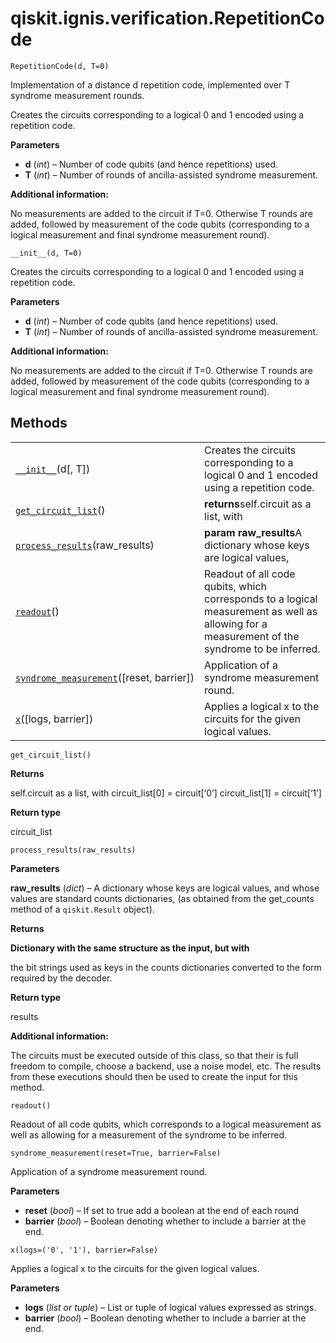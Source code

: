 <span id="qiskit-ignis-verification-repetitioncode" />

# qiskit.ignis.verification.RepetitionCode

`RepetitionCode(d, T=0)`

Implementation of a distance d repetition code, implemented over T syndrome measurement rounds.

Creates the circuits corresponding to a logical 0 and 1 encoded using a repetition code.

**Parameters**

*   **d** (*int*) – Number of code qubits (and hence repetitions) used.
*   **T** (*int*) – Number of rounds of ancilla-assisted syndrome measurement.

**Additional information:**

No measurements are added to the circuit if T=0. Otherwise T rounds are added, followed by measurement of the code qubits (corresponding to a logical measurement and final syndrome measurement round).

`__init__(d, T=0)`

Creates the circuits corresponding to a logical 0 and 1 encoded using a repetition code.

**Parameters**

*   **d** (*int*) – Number of code qubits (and hence repetitions) used.
*   **T** (*int*) – Number of rounds of ancilla-assisted syndrome measurement.

**Additional information:**

No measurements are added to the circuit if T=0. Otherwise T rounds are added, followed by measurement of the code qubits (corresponding to a logical measurement and final syndrome measurement round).

## Methods

|                                                                                                                                                                             |                                                                                                                                              |
| --------------------------------------------------------------------------------------------------------------------------------------------------------------------------- | -------------------------------------------------------------------------------------------------------------------------------------------- |
| [`__init__`](#qiskit.ignis.verification.RepetitionCode.__init__ "qiskit.ignis.verification.RepetitionCode.__init__")(d\[, T])                                               | Creates the circuits corresponding to a logical 0 and 1 encoded using a repetition code.                                                     |
| [`get_circuit_list`](#qiskit.ignis.verification.RepetitionCode.get_circuit_list "qiskit.ignis.verification.RepetitionCode.get_circuit_list")()                              | **returns**self.circuit as a list, with                                                                                                      |
| [`process_results`](#qiskit.ignis.verification.RepetitionCode.process_results "qiskit.ignis.verification.RepetitionCode.process_results")(raw\_results)                     | **param raw\_results**A dictionary whose keys are logical values,                                                                            |
| [`readout`](#qiskit.ignis.verification.RepetitionCode.readout "qiskit.ignis.verification.RepetitionCode.readout")()                                                         | Readout of all code qubits, which corresponds to a logical measurement as well as allowing for a measurement of the syndrome to be inferred. |
| [`syndrome_measurement`](#qiskit.ignis.verification.RepetitionCode.syndrome_measurement "qiskit.ignis.verification.RepetitionCode.syndrome_measurement")(\[reset, barrier]) | Application of a syndrome measurement round.                                                                                                 |
| [`x`](#qiskit.ignis.verification.RepetitionCode.x "qiskit.ignis.verification.RepetitionCode.x")(\[logs, barrier])                                                           | Applies a logical x to the circuits for the given logical values.                                                                            |

`get_circuit_list()`

**Returns**

self.circuit as a list, with circuit\_list\[0] = circuit\[‘0’] circuit\_list\[1] = circuit\[‘1’]

**Return type**

circuit\_list

`process_results(raw_results)`

**Parameters**

**raw\_results** (*dict*) – A dictionary whose keys are logical values, and whose values are standard counts dictionaries, (as obtained from the get\_counts method of a `qiskit.Result` object).

**Returns**

**Dictionary with the same structure as the input, but with**

the bit strings used as keys in the counts dictionaries converted to the form required by the decoder.

**Return type**

results

**Additional information:**

The circuits must be executed outside of this class, so that their is full freedom to compile, choose a backend, use a noise model, etc. The results from these executions should then be used to create the input for this method.

`readout()`

Readout of all code qubits, which corresponds to a logical measurement as well as allowing for a measurement of the syndrome to be inferred.

`syndrome_measurement(reset=True, barrier=False)`

Application of a syndrome measurement round.

**Parameters**

*   **reset** (*bool*) – If set to true add a boolean at the end of each round
*   **barrier** (*bool*) – Boolean denoting whether to include a barrier at the end.

`x(logs=('0', '1'), barrier=False)`

Applies a logical x to the circuits for the given logical values.

**Parameters**

*   **logs** (*list or tuple*) – List or tuple of logical values expressed as strings.
*   **barrier** (*bool*) – Boolean denoting whether to include a barrier at the end.
